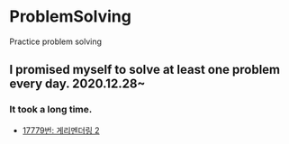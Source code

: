 # ProblemSolving
Practice problem solving


## I promised myself to solve at least one problem every day. 2020.12.28~


### It took a long time.
- [17779번: 게리멘더링 2](./BOJ/17779.cpp)
